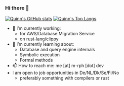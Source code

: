 ### Hi there 👋

[![Quinn's GitHub stats](https://github-readme-stats.vercel.app/api?username=m-rph)](https://github.com/m-rph/github-readme-stats)
[![Quinn's Top Langs](https://github-readme-stats.vercel.app/api/top-langs/?username=m-rph)](https://github.com/m-rph/github-readme-stats)

- 🔭 I’m currently working:
  - for AWS/Database Migration Service
  - on [rust-lang/clippy](https://github.com/rust-lang/rust-clippy)
- 🌱 I’m currently learning about:
  - Database and query engine internals
  - Symbolic execution
  - Formal methods
- 📫 How to reach me: me [at] m-rph [dot] dev
- I am open to job opportunities in De/NL/Dk/Se/Fi/No
  - preferably something with compilers or rust

